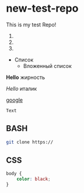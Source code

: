 # new-test-repo
This is my test Repo!

1. 
2. 
3.  

* Список 
    * Вложенный список

**Hello** жирность 

*Hello* италик 

[google](https://google.ru)

`Text`

## BASH

```bash
git clone https://
```

## CSS
```css
body {
    color: black;
}
```